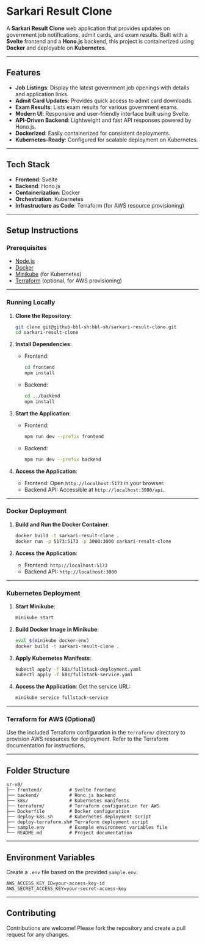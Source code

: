 # Sarkari Result Clone

A **Sarkari Result Clone** web application that provides updates on government job notifications, admit cards, and exam results. Built with a **Svelte** frontend and a **Hono.js** backend, this project is containerized using **Docker** and deployable on **Kubernetes**.

---

## Features

- **Job Listings**: Display the latest government job openings with details and application links.
- **Admit Card Updates**: Provides quick access to admit card downloads.
- **Exam Results**: Lists exam results for various government exams.
- **Modern UI**: Responsive and user-friendly interface built using Svelte.
- **API-Driven Backend**: Lightweight and fast API responses powered by Hono.js.
- **Dockerized**: Easily containerized for consistent deployments.
- **Kubernetes-Ready**: Configured for scalable deployment on Kubernetes.

---

## Tech Stack

- **Frontend**: Svelte
- **Backend**: Hono.js
- **Containerization**: Docker
- **Orchestration**: Kubernetes
- **Infrastructure as Code**: Terraform (for AWS resource provisioning)

---

## Setup Instructions

### Prerequisites
- [Node.js](https://nodejs.org/)
- [Docker](https://www.docker.com/)
- [Minikube](https://minikube.sigs.k8s.io/docs/) (for Kubernetes)
- [Terraform](https://www.terraform.io/) (optional, for AWS provisioning)

---

### Running Locally

1. **Clone the Repository**:
   ```bash
   git clone git@github-bbl-sh:bbl-sh/sarkari-result-clone.git
   cd sarkari-result-clone

2. **Install Dependencies**:
   - Frontend:
     ```bash
     cd frontend
     npm install
     ```
   - Backend:
     ```bash
     cd ../backend
     npm install
     ```

3. **Start the Application**:
   - Frontend:
     ```bash
     npm run dev --prefix frontend
     ```
   - Backend:
     ```bash
     npm run dev --prefix backend
     ```

4. **Access the Application**:
   - Frontend: Open `http://localhost:5173` in your browser.
   - Backend API: Accessible at `http://localhost:3000/api`.

---

### Docker Deployment

1. **Build and Run the Docker Container**:
   ```bash
   docker build -t sarkari-result-clone .
   docker run -p 5173:5173 -p 3000:3000 sarkari-result-clone
   ```

2. **Access the Application**:
   - Frontend: `http://localhost:5173`
   - Backend API: `http://localhost:3000`

---

### Kubernetes Deployment

1. **Start Minikube**:
   ```bash
   minikube start
   ```

2. **Build Docker Image in Minikube**:
   ```bash
   eval $(minikube docker-env)
   docker build -t sarkari-result-clone .
   ```

3. **Apply Kubernetes Manifests**:
   ```bash
   kubectl apply -f k8s/fullstack-deployment.yaml
   kubectl apply -f k8s/fullstack-service.yaml
   ```

4. **Access the Application**:
   Get the service URL:
   ```bash
   minikube service fullstack-service
   ```

---

### Terraform for AWS (Optional)

Use the included Terraform configuration in the `terraform/` directory to provision AWS resources for deployment. Refer to the Terraform documentation for instructions.

---

## Folder Structure

```
sr-v0/
├── frontend/          # Svelte frontend
├── backend/           # Hono.js backend
├── k8s/               # Kubernetes manifests
├── terraform/         # Terraform configuration for AWS
├── Dockerfile         # Docker configuration
├── deploy-k8s.sh      # Kubernetes deployment script
├── deploy-terraform.sh# Terraform deployment script
├── sample.env         # Example environment variables file
└── README.md          # Project documentation
```

---

## Environment Variables

Create a `.env` file based on the provided `sample.env`:
```env
AWS_ACCESS_KEY_ID=your-access-key-id
AWS_SECRET_ACCESS_KEY=your-secret-access-key
```

---

## Contributing

Contributions are welcome! Please fork the repository and create a pull request for any changes.
